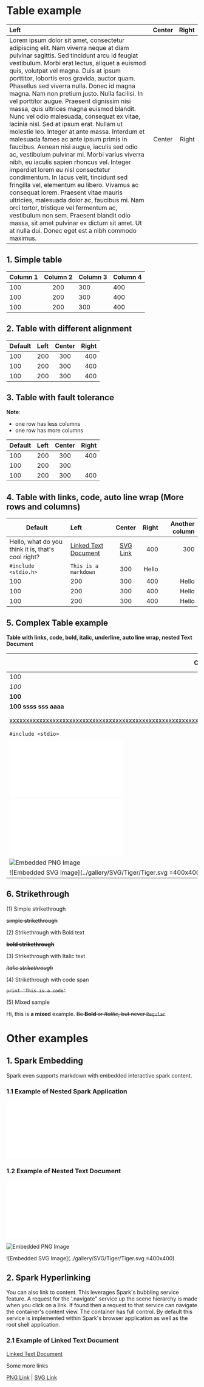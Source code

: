 # Table example

| Left | Center | Right |
| :----------- | :--: | ---: |
| Lorem ipsum dolor sit amet, consectetur adipiscing elit. Nam viverra neque at diam pulvinar sagittis. Sed tincidunt arcu id feugiat vestibulum. Morbi erat lectus, aliquet a euismod quis, volutpat vel magna. Duis at ipsum porttitor, lobortis eros gravida, auctor quam. Phasellus sed viverra nulla. Donec id magna magna. Nam non pretium justo. Nulla facilisi. In vel porttitor augue. Praesent dignissim nisi massa, quis ultrices magna euismod blandit. Nunc vel odio malesuada, consequat ex vitae, lacinia nisl. Sed at ipsum erat. Nullam ut molestie leo. Integer at ante massa. Interdum et malesuada fames ac ante ipsum primis in faucibus. Aenean nisi augue, iaculis sed odio ac, vestibulum pulvinar mi.  Morbi varius viverra nibh, eu iaculis sapien rhoncus vel. Integer imperdiet lorem eu nisl consectetur condimentum. In lacus velit, tincidunt sed fringilla vel, elementum eu libero. Vivamus ac consequat lorem. Praesent vitae mauris ultricies, malesuada dolor ac, faucibus mi. Nam orci tortor, tristique vel fermentum ac, vestibulum non sem. Praesent blandit odio massa, sit amet pulvinar ex dictum sit amet. Ut at nulla dui. Donec eget est a nibh commodo maximus. |  Center  | Right |

## 1. Simple table

| Column 1 | Column 2 | Column 3 | Column 4 |
|----------|:--------:|----------|----------|
| 100      |    200   | 300      | 400      |
| 100      |    200   | 300      | 400      |
| 100      |    200   | 300      | 400      |

## 2. Table with different alignment

| Default  |  Left    | Center   | Right    |
|----------|:---------|:--------:|---------:|
| 100      |    200   | 300      | 400      |
| 100      |    200   | 300      | 400      |
| 100      |    200   | 300      | 400      |

## 3. Table with fault tolerance

**Note**:
- one row has less columns
- one row has more columns

| Default  |  Left    | Center   | Right    |
|----------|:---------|:--------:|---------:|
| 100      |    200   | 300      | 400      |
| 100      |    200   | 300      |
| 100      |    200   | 300      | 400      |  should not be rendered |

## 4. Table with links, code, auto line wrap (More rows and columns)

| Default  |  Left    | Center   | Right    | Another column
|----------|:---------|:--------:|---------:|---------:|
| Hello, what do you think it is, that's cool right?     |    [Linked Text Document](loremipsum.txt)   | [SVG Link](../gallery/SVG/Tiger/Tiger.svg)      | 400      | 300       | Hello    |
| `#include <stdio.h>`      |    `This is a markdown`   | 300      | Hello    |
| 100      |    200   | 300      | 400      | Hello    |
| 100      |    200   | 300      | 400      | Hello    |
| 100      |    200   | 300      | 400      | Hello    |

## 5. Complex Table example

**Table with links, code, bold, italic, underline, auto line wrap, nested Text Document**

|Column 1  |  Column 2 |Column 3  |Column 4  |
|----------|:---------:|----------|----------:|
| 100      |  xxxxxxxxxxxxxx| 300      |     400 |
| *100*      |       200 | 300      |    400    |
| **100**      |       200 | 300      |    400      |
| __100 ssss sss aaaa__      |       200 | 300      |    400      |
| [xxxxxxxxxxxxxxxxxxxxxxxxxxxxxxxxxxxxxxxxxxxxxxxxxxxxxxxxxxxxxxxxxxxxxxxxxxxxxxxxxxxxxxxxxxxxxxxxxxxxxxxxxxxxxxxxxxxxxxxx](loremipsum.txt)      |       [PNG Link](../gallery/images/banana.png) | 300      |    [SVG Link](../gallery/SVG/Tiger/Tiger.svg)      |
| `#include <stdio>`      |       `200` | 300      |    400      |
| ![Embedded Text Document](loremipsum.txt)      |       `200` | 300      |    400      |
| ![Embedded Soark Application](../gallery/picturepile2.js)      |       `200` | 300      |    400      |
| ![Embedded PNG Image](../gallery/images/banana.png)      |   `200`     | 300      |    400      |
| ![Embedded SVG Image](../gallery/SVG/Tiger/Tiger.svg =400x400)      |   `200`     | 300      |    400      |


## 6. Strikethrough

(1) Simple strikethrough

~~simple strikethrough~~

(2) Strikethrough with Bold text

~~**bold strikethrough**~~

(3) Strikethrough with Italic text

~~*italic strikethrough*~~

(4) Strikethrough with code span

~~`print 'This is a code'`~~

(5) Mixed sample

Hi, this is **a mixed** example. ~~Be **Bold** or *Italtic*, but never `Regular`~~

# Other examples

## 1. Spark Embedding
Spark even supports markdown with embedded interactive spark content.

### 1.1 Example of Nested Spark Application
![Embedded Soark Application](../gallery/picturepile2.js)

### 1.2 Example of Nested Text Document
![Embedded Text Document](loremipsum.txt)

![Embedded PNG Image](../gallery/images/banana.png)

![Embedded SVG Image](../gallery/SVG/Tiger/Tiger.svg =400x400)

## 2. Spark Hyperlinking
You can also link to content.  This leverages Spark's bubbling service feature.  A request for the '.navigate" service up the scene hierarchy is made when you click on a link.  If found then a request to that service can navigate the container's content view. The container has full control.  By default this service is implemented within Spark's browser application as well as the root shell application.

### 2.1 Example of Linked Text Document
[Linked Text Document](loremipsum.txt)

Some more links

[PNG Link](../gallery/images/banana.png) | [SVG Link](../gallery/SVG/Tiger/Tiger.svg)
